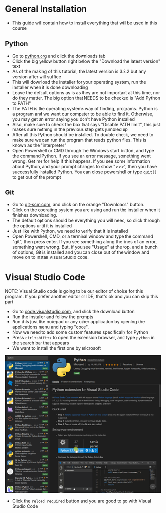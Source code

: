 
# General Installation
 - This guide will contain how to install everything
   that will be used in this course

## Python
 - Go to [python.org](https://python.org) and click the downloads tab
 - Click the big yellow button right below the
   "Download the latest version" text
 - As of the making of this tutorial, the latest
   version is 3.8.2 but any version after will suffice
 - This will download the installer for your operating
   system, run the installer when it is done downloading
 - Leave the default options as is as they are not
   important at this time, nor do they matter. The big
   option that NEEDS to be checked is "Add Python to PATH"
 - The PATH is the operating systems way of finding,
   programs. Python is a program and we want our computer
   to be able to find it. Otherwise, you may get an error
   saying you don't have Python installed
 - Also, make sure to check the box that says
   "Disable PATH limit", this just makes sure nothing in
   the previous step gets jumbled up
 - After all this Python should be installed. To double
   check, we need to make sure we can run the program that
   reads python files. This is known as the "interpreter"
 - Open Powershell or CMD through the Windows start button,
   and type the command Python. If you see an error message,
   something went wrong. Get me for help if this happens.
   If you see some information about Python, and your prompt
   changes to show ">>>", then you have successfully
   installed Python. You can close powershell or type `quit()`
   to get out of the prompt


## Git
 - Go to [git-scm.com](https://git-scm.com), and click on the orange
   "Downloads" button.
 - Click on the operating system you are using and run the installer
   when it finishes downloading.
 - The default options should be everything you will need, so click
   through the options until it is installed
 - Just like with Python, we need to verify that it is installed
 - Open Powershell, CMD, or a terminal window and type the command "git",
   then press enter. If you see something along the lines of an error,
   something went wrong. But, if you see "Usage" at the top, and a bunch
   of options, Git is installed and you can close out of the window and
   move on to install Visual Studio code.


# Visual Studio Code
 NOTE: Visual Studio code is going to be our editor of choice for this program.
 If you prefer another editor or IDE, that's ok and you can skip this part

 - Go to [code.visualstudio.com](https://code.visualstudio.com), and click the download
   button
 - Run the installer and follow the prompts
 - Run this just like notepad or any other application by opening the applications menu
   and typing "code".
 - Now we need to add some custom features specifically for Python
 - Press `ctrl+shift+x` to open the extension browser, and type `python` in the search
   bar that appears
 - We want to install the first one by microsoft

![vscode extension lookup, python utility](./static/vscode_extension_lookup.png)

 - Click the `reload required` button and you are good to go with Visual Studio Code

